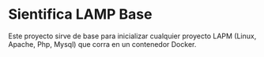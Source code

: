 # Sientifica LAMP Base

Este proyecto sirve de base para inicializar cualquier proyecto LAPM (Linux, Apache, Php, Mysql) que corra en un contenedor Docker.
